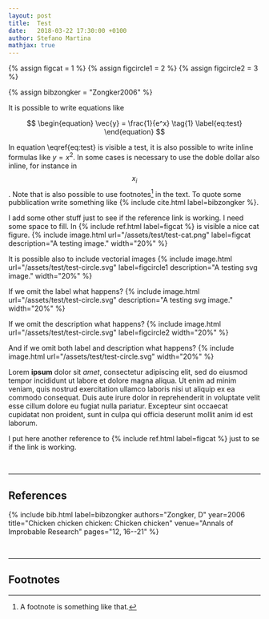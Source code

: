 ```yaml
---
layout: post
title:  Test
date:   2018-03-22 17:30:00 +0100
author: Stefano Martina
mathjax: true
---
```

{% assign figcat = 1 %}
{% assign figcircle1 = 2 %}
{% assign figcircle2 = 3 %}

{% assign bibzongker = "Zongker2006" %}

It is possible to write equations like

$$
\begin{equation}
	\vec{y} = \frac{1}{e^x} \tag{1}
	\label{eq:test}
\end{equation}
$$

In equation \eqref{eq:test} is visible a test, it is also possible to
write inline formulas like $y=x^2$. In some cases is necessary to use the doble dollar also inline, for instance in $$x_i$$. Note that is also possible to use
footnotes[^fn1] in the text. To quote some pubblication write
something like {% include cite.html label=bibzongker %}.

I add some other stuff just to see if the reference link is working.
I need some space to fill. In {% include ref.html label=figcat %} is visible a nice cat figure.
{% include image.html url="/assets/test/test-cat.png" label=figcat description="A testing image." width="20%" %}

It is possible also to include vectorial images
{% include image.html url="/assets/test/test-circle.svg" label=figcircle1 description="A testing svg image." width="20%" %}

If we omit the label what happens?
{% include image.html url="/assets/test/test-circle.svg" description="A testing svg image." width="20%" %}

If we omit the description what happens?
{% include image.html url="/assets/test/test-circle.svg" label=figcircle2 width="20%" %}

And if we omit both label and description what happens?
{% include image.html url="/assets/test/test-circle.svg" width="20%" %}

Lorem **ipsum** dolor sit *amet*, consectetur adipiscing elit, sed do eiusmod tempor incididunt ut labore et dolore magna aliqua. Ut enim ad minim veniam, quis nostrud exercitation ullamco laboris nisi ut aliquip ex ea commodo consequat. Duis aute irure dolor in reprehenderit in voluptate velit esse cillum dolore eu fugiat nulla pariatur. Excepteur sint occaecat cupidatat non proident, sunt in culpa qui officia deserunt mollit anim id est laborum.

I put here another reference to {% include ref.html label=figcat %} just to se if the link is working.

<br>

---

## References

{% include bib.html label=bibzongker authors="Zongker, D" year=2006 title="Chicken chicken chicken: Chicken chicken" venue="Annals of Improbable Research" pages="12, 16--21" %}

<br>

---

## Footnotes

[^fn1]: A footnote is something like that.

